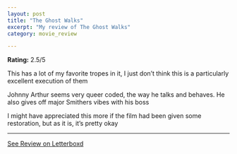 ```yaml
---
layout: post
title: "The Ghost Walks"
excerpt: "My review of The Ghost Walks"
category: movie_review

---
```


**Rating:** 2.5/5

This has a lot of my favorite tropes in it, I just don’t think this is a particularly excellent execution of them

Johnny Arthur seems very queer coded, the way he talks and behaves. He also gives off major Smithers vibes with his boss

I might have appreciated this more if the film had been given some restoration, but as it is, it’s pretty okay

<hr>

[See Review on Letterboxd](https://boxd.it/3XkPtD)
